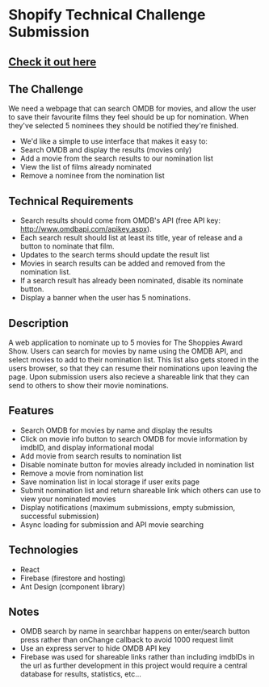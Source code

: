 # Shopify Technical Challenge Submission

## [Check it out here](https://theshoppies2021.web.app)

## The Challenge

We need a webpage that can search OMDB for movies, and allow the user to save their favourite films they feel should be up for nomination. When they've selected 5 nominees they should be notified they're finished.

- We'd like a simple to use interface that makes it easy to:
- Search OMDB and display the results (movies only)
- Add a movie from the search results to our nomination list
- View the list of films already nominated
- Remove a nominee from the nomination list

## Technical Requirements
- Search results should come from OMDB's API (free API key: http://www.omdbapi.com/apikey.aspx).
- Each search result should list at least its title, year of release and a button to nominate that film.
- Updates to the search terms should update the result list
- Movies in search results can be added and removed from the nomination list.
- If a search result has already been nominated, disable its nominate button.
- Display a banner when the user has 5 nominations.

## Description
A web application to nominate up to 5 movies for The Shoppies Award Show. Users can search for movies by name using the OMDB API, and select movies to add to their nomination list. This list also gets stored in the users browser, so that they can resume their nominations upon leaving the page. Upon submission users also recieve a shareable link that they can send to others to show their movie nominations.

## Features
- Search OMDB for movies by name and display the results
- Click on movie info button to search OMDB for movie information by imdbID, and display informational modal
- Add movie from search results to nomination list
- Disable nominate button for movies already included in nomination list
- Remove a movie from nomination list
- Save nomination list in local storage if user exits page
- Submit nomination list and return shareable link which others can use to view your nominated movies
- Display notifications (maximum submissions, empty submission, successful submission)
- Async loading for submission and API movie searching

## Technologies
- React
- Firebase (firestore and hosting)
- Ant Design (component library)

## Notes
- OMDB search by name in searchbar happens on enter/search button press rather than onChange callback to avoid 1000 request limit
- Use an express server to hide OMDB API key
- Firebase was used for shareable links rather than including imdbIDs in the url as further development in this project would require a central database for results, statistics, etc...
